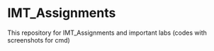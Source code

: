 # IMT_Assignments
This repository for IMT_Assignments and important labs (codes with screenshots for cmd)


